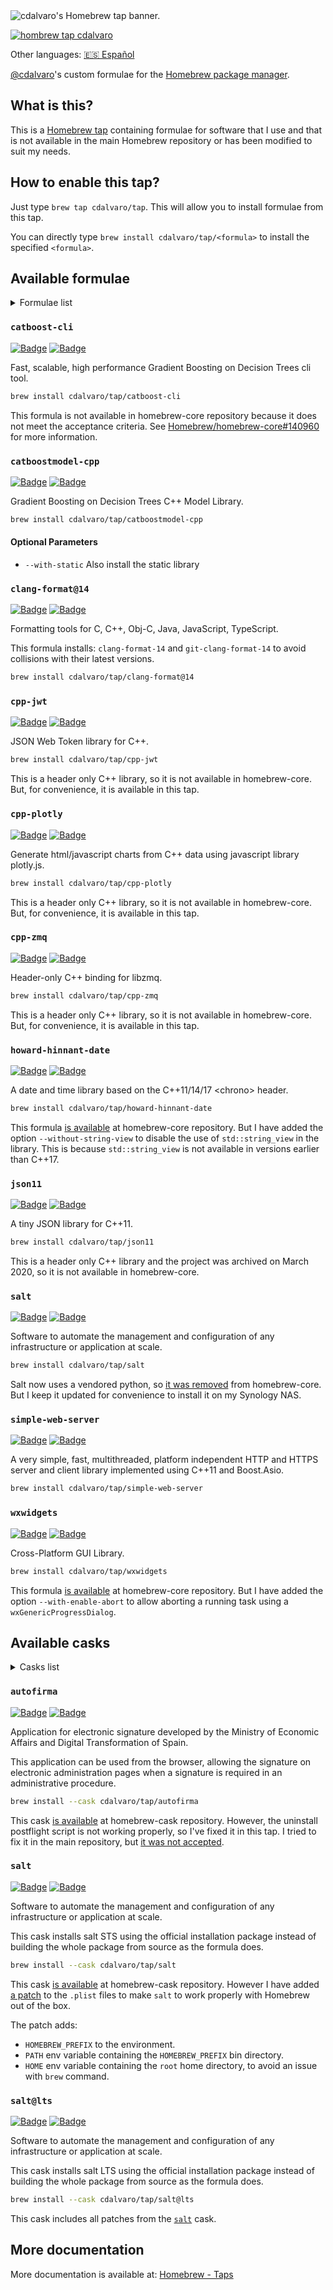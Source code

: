<picture align="center">
  <source media="(prefers-color-scheme: dark)" srcset="/assets/homebrew-tap-banner-dark.png">
  <source media="(prefers-color-scheme: light)" srcset="/assets/homebrew-tap-banner-light.png">
  <img alt="cdalvaro's Homebrew tap banner." src="/assets/homebrew-tap-banner-light.png">
</picture>

[![hombrew tap cdalvaro][homebrew_tap_badge]][homebrew_tap_url]

Other languages: [🇪🇸 Español](/docs/es-ES/README.md)

[@cdalvaro](https://github.com/cdalvaro)'s custom formulae for the [Homebrew package manager](https://brew.sh).

## What is this?

This is a [Homebrew tap](https://docs.brew.sh/Taps) containing formulae for software that I use and that is not available in the main Homebrew repository or has been modified to suit my needs.

## How to enable this tap?

Just type `brew tap cdalvaro/tap`. This will allow you to install formulae from this tap.

You can directly type `brew install cdalvaro/tap/<formula>` to install the specified `<formula>`.

## Available formulae

<details>
  <summary>Formulae list</summary>
  <ul>
    <li><a href="#catboost-cli">catboost-cli</a></li>
    <li><a href="#catboostmodel-cpp">catboostmodel-cpp</a></li>
    <li><a href="#clang-format@14">clang-format@14</a></li>
    <li><a href="#cpp-jwt">cpp-jwt</a></li>
    <li><a href="#cpp-plotly">cpp-plotly</a></li>
    <li><a href="#cpp-zmq">cpp-zmq</a></li>
    <li><a href="#howard-hinnant-date">howard-hinnant-date</a></li>
    <li><a href="#json11">json11</a></li>
    <li><a href="#salt">salt</a></li>
    <li><a href="#simple-web-server">simple-web-server</a></li>
    <li><a href="#wxwidgets">wxwidgets</a></li>
  </ul>
</details>

### `catboost-cli`

[![Badge](https://img.shields.io/badge/catboost-catboost-grey?logo=github&color=181717)](https://github.com/catboost/catboost)
[![Badge](https://img.shields.io/badge/Formula-catboost--cli-grey?logo=ruby&color=FBB040&logoColor=CC342D)](/Formula/catboost-cli.rb)

Fast, scalable, high performance Gradient Boosting on Decision Trees cli tool.

```sh
brew install cdalvaro/tap/catboost-cli
```

This formula is not available in homebrew-core repository because it does not meet the acceptance criteria. See [Homebrew/homebrew-core#140960](https://github.com/Homebrew/homebrew-core/pull/140960#issuecomment-1704292670) for more information.

### `catboostmodel-cpp`

[![Badge](https://img.shields.io/badge/catboost-catboost-grey?logo=github&color=181717)](https://github.com/catboost/catboost)
[![Badge](https://img.shields.io/badge/Formula-catboostmodel--cpp-grey?logo=ruby&color=FBB040&logoColor=CC342D)](/Formula/catboostmodel-cpp.rb)

Gradient Boosting on Decision Trees C++ Model Library.

```sh
brew install cdalvaro/tap/catboostmodel-cpp
```

#### Optional Parameters

- `--with-static` Also install the static library

### `clang-format@14`

[![Badge](https://img.shields.io/badge/llvm-llvm--project-grey?logo=github&color=181717)](https://github.com/llvm/llvm-project)
[![Badge](https://img.shields.io/badge/Formula-clang--format@14-grey?logo=ruby&color=FBB040&logoColor=CC342D)](/Formula/clang-format@14.rb)

Formatting tools for C, C++, Obj-C, Java, JavaScript, TypeScript.

This formula installs: `clang-format-14` and `git-clang-format-14` to avoid collisions with their latest versions.

```sh
brew install cdalvaro/tap/clang-format@14
```

### `cpp-jwt`

[![Badge](https://img.shields.io/badge/arun11299-cpp--jwt-grey?logo=github&color=181717)](https://github.com/arun11299/cpp-jwt)
[![Badge](https://img.shields.io/badge/Formula-cpp--jwt-grey?logo=ruby&color=FBB040&logoColor=CC342D)](/Formula/cpp-jwt.rb)

JSON Web Token library for C++.

```sh
brew install cdalvaro/tap/cpp-jwt
```

This is a header only C++ library, so it is not available in homebrew-core. But, for convenience, it is available in this tap.

### `cpp-plotly`

[![Badge](https://img.shields.io/badge/pablrod-cppplotly-grey?logo=github&color=181717)](https://github.com/pablrod/cppplotly)
[![Badge](https://img.shields.io/badge/Formula-cpp--plotly-grey?logo=ruby&color=FBB040&logoColor=CC342D)](/Formula/cpp-plotly.rb)

Generate html/javascript charts from C++ data using javascript library plotly.js.

```sh
brew install cdalvaro/tap/cpp-plotly
```

This is a header only C++ library, so it is not available in homebrew-core. But, for convenience, it is available in this tap.

### `cpp-zmq`

[![Badge](https://img.shields.io/badge/zeromq-cppzmq-grey?logo=github&color=181717)](https://github.com/zeromq/cppzmq)
[![Badge](https://img.shields.io/badge/Formula-cpp--zmq-grey?logo=ruby&color=FBB040&logoColor=CC342D)](/Formula/cpp-zmq.rb)

Header-only C++ binding for libzmq.

```sh
brew install cdalvaro/tap/cpp-zmq
```

This is a header only C++ library, so it is not available in homebrew-core. But, for convenience, it is available in this tap.

### `howard-hinnant-date`

[![Badge](https://img.shields.io/badge/HowardHinnant-date-grey?logo=github&color=181717)](https://github.com/HowardHinnant/date)
[![Badge](https://img.shields.io/badge/Formula-howard--hinnant--date-grey?logo=ruby&color=FBB040&logoColor=CC342D)](/Formula/howard-hinnant-date.rb)

A date and time library based on the C++11/14/17 \<chrono\> header.

```sh
brew install cdalvaro/tap/howard-hinnant-date
```

This formula [is available](https://github.com/Homebrew/homebrew-core/blob/master/Formula/h/howard-hinnant-date.rb) at homebrew-core repository. But I have added the option `--without-string-view` to disable the use of `std::string_view` in the library. This is because `std::string_view` is not available in versions earlier than C++17.

### `json11`

[![Badge](https://img.shields.io/badge/dropbox-json11-grey?logo=github&color=181717)](https://github.com/dropbox/json11)
[![Badge](https://img.shields.io/badge/Formula-json11-grey?logo=ruby&color=FBB040&logoColor=CC342D)](/Formula/json11.rb)

A tiny JSON library for C++11.

```sh
brew install cdalvaro/tap/json11
```

This is a header only C++ library and the project was archived on March 2020, so it is not available in homebrew-core.

### `salt`

[![Badge](https://img.shields.io/badge/saltstack-salt-grey?logo=github&color=181717)](https://github.com/saltstack/salt)
[![Badge](https://img.shields.io/badge/Formula-salt-grey?logo=ruby&color=FBB040&logoColor=CC342D)](/Formula/salt.rb)

Software to automate the management and configuration of any infrastructure or application at scale.

```sh
brew install cdalvaro/tap/salt
```

Salt now uses a vendored python, so [it was removed](https://github.com/Homebrew/homebrew-core/pull/157157) from homebrew-core. But I keep it updated for convenience to install it on my Synology NAS.

### `simple-web-server`

[![Badge](https://img.shields.io/badge/eidheim-Simple--Web--Server-grey?logo=gitlab&color=FC6D26)](https://gitlab.com/eidheim/Simple-Web-Server)
[![Badge](https://img.shields.io/badge/Formula-simple--web--server-grey?logo=ruby&color=FBB040&logoColor=CC342D)](/Formula/simple-web-server.rb)

A very simple, fast, multithreaded, platform independent HTTP and HTTPS server and client library implemented using C++11 and Boost.Asio.

```sh
brew install cdalvaro/tap/simple-web-server
```

### `wxwidgets`

[![Badge](https://img.shields.io/badge/wxWidgets-wxWidgets-grey?logo=github&color=181717)](https://github.com/wxWidgets/wxWidgets)
[![Badge](https://img.shields.io/badge/Formula-wxwidgets-grey?logo=ruby&color=FBB040&logoColor=CC342D)](/Formula/wxwidgets.rb)

Cross-Platform GUI Library.

```sh
brew install cdalvaro/tap/wxwidgets
```

This formula [is available](https://github.com/Homebrew/homebrew-core/blob/master/Formula/w/wxwidgets.rb) at homebrew-core repository. But I have added the option `--with-enable-abort` to allow aborting a running task using a `wxGenericProgressDialog`.

## Available casks

<details>
  <summary>Casks list</summary>
  <ul>
    <li><a href="#autofirma">autofirma</a></li>
    <li><a href="#salt-1">salt</a></li>
    <li><a href="#saltlts">salt@lts</a></li>
  </ul>
</details>

### `autofirma`

[![Badge](https://img.shields.io/badge/Government%20of%20Spain-autofirma-grey?color=70130B)](https://firmaelectronica.gob.es/Home/Descargas.html)
[![Badge](https://img.shields.io/badge/Cask-autofirma-grey?logo=ruby&color=FBB040&logoColor=CC342D)](Casks/autofirma.rb)

Application for electronic signature developed by the Ministry of Economic Affairs and Digital Transformation of Spain.

This application can be used from the browser, allowing the signature on electronic administration pages when a signature is required in an administrative procedure.

```sh
brew install --cask cdalvaro/tap/autofirma
```

This cask [is available](https://github.com/Homebrew/homebrew-cask/blob/master/Casks/a/autofirma.rb) at homebrew-cask repository. However, the uninstall postflight script is not working properly, so I've fixed it in this tap. I tried to fix it in the main repository, but [it was not accepted](https://github.com/Homebrew/homebrew-cask/pull/151676#issuecomment-1687230223).

### `salt`

[![Badge](https://img.shields.io/badge/saltstack-salt%20STS-grey?logo=saltproject&color=57BCAD)](https://docs.saltproject.io/salt/install-guide/en/latest/topics/install-by-operating-system/macos.html#sts-downloads)
[![Badge](https://img.shields.io/badge/Cask-salt-grey?logo=ruby&color=FBB040&logoColor=CC342D)](Casks/salt.rb)

Software to automate the management and configuration of any infrastructure or application at scale.

This cask installs salt STS using the official installation package instead
of building the whole package from source as the formula does.

```sh
brew install --cask cdalvaro/tap/salt
```

This cask [is available](https://github.com/Homebrew/homebrew-cask/blob/master/Casks/s/salt.rb) at homebrew-cask repository. However I have added [a patch](https://github.com/cdalvaro/homebrew-tap/blob/main/Casks/salt.rb#L1-L32) to the `.plist` files to make `salt` to work properly with Homebrew out of the box.

The patch adds:

- `HOMEBREW_PREFIX` to the environment.
- `PATH` env variable containing the `HOMEBREW_PREFIX` bin directory.
- `HOME` env variable containing the `root` home directory, to avoid an issue with `brew` command.

### `salt@lts`

[![Badge](https://img.shields.io/badge/saltstack-salt%20LTS-grey?logo=saltproject&color=57BCAD)](https://docs.saltproject.io/salt/install-guide/en/latest/topics/install-by-operating-system/macos.html#lts-downloads)
[![Badge](https://img.shields.io/badge/Cask-salt@lts-grey?logo=ruby&color=FBB040&logoColor=CC342D)](Casks/salt@lts.rb)

Software to automate the management and configuration of any infrastructure or application at scale.

This cask installs salt LTS using the official installation package instead
of building the whole package from source as the formula does.

```sh
brew install --cask cdalvaro/tap/salt@lts
```

This cask includes all patches from the [`salt`](#salt-1) cask.

## More documentation

More documentation is available at: [Homebrew - Taps](https://docs.brew.sh/Taps)

[homebrew_tap_badge]: https://img.shields.io/badge/brew%20tap-cdalvaro/tap-orange?logo=Homebrew&color=FBB040
[homebrew_tap_url]: https://github.com/cdalvaro/homebrew-tap

